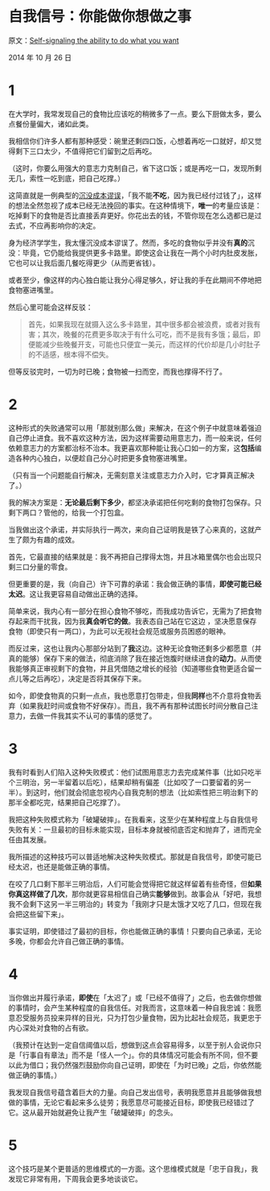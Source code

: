 # 自我信号：你能做你想做之事

原文：[Self-signaling the ability to do what you want](https://mindingourway.com/self-signaling-the-ability-to-do-what-you-want/)

2014 年 10 月 26 日

# 1

在大学时，我常发现自己的食物比应该吃的稍微多了一点。要么下厨做太多，要么点餐份量偏大，诸如此类。

我相信你们许多人都有那种感受：碗里还剩四口饭，心想着再吃一口就好，却又觉得剩下三口太少，不值得把它们留到之后再吃。

（这时，你要么用强大的意志力克制自己，省下这口饭；或是再吃一口，发现所剩无几，索性一吃到底，把自己吃撑。）

这简直就是一例典型的[沉没成本谬误](http://lesswrong.com/lw/at/sunk_cost_fallacy/)，「我不能**不吃**，因为我已经付过钱了」，这样的想法全然忽视了成本已经无法挽回的事实。在这种情境下，**唯一**的考量应该是：吃掉剩下的食物是否比直接丢弃更好。你花出去的钱，不管你现在怎么选都已是过去式，不应再影响你的决定。

身为经济学学生，我太懂沉没成本谬误了。然而，多吃的食物似乎并没有**真的**沉没：毕竟，它仍能给我提供更多卡路里。即使这会让我在一两个小时内肚皮发胀，它也可以让我后面几餐吃得更少（从而更省钱）。

或者至少，像这样的内心独白能让我分心得足够久，好让我的手在此期间不停地把食物塞进嘴里。

然后心里可能会这样反驳：

> 首先，如果我现在就摄入这么多卡路里，其中很多都会被浪费，或者对我有害；其次，晚餐的花费更多取决于有什么可吃，而不是我有多饿；最后，即便能减少些晚餐开支，可能也只便宜一美元，而这样的代价却是几小时肚子的不适感，根本得不偿失。

但等反驳完时，一切为时已晚；食物被一扫而空，而我也撑得不行了。

# 2

这种形式的失败通常可以用「那就别那么做」来解决，在这个例子中就意味着强迫自己停止进食。我不喜欢这种方法，因为这样需要动用意志力，而一般来说，任何依赖意志力的方案都治标不治本。我更喜欢那种能让我心口如一的方案，这**包括**编造各种内心独白，以便趁自己分心时把更多食物塞进嘴里。

（只有当一个问题能自行解决，无需刻意关注或意志力介入时，它才算真正解决了。）

我的解决方案是：**无论最后剩下多少**，都坚决承诺把任何吃剩的食物打包保存。只剩下两口？管他的，给我一个打包盒。

当我做出这个承诺，并实际执行一两次，来向自己证明我是铁了心来真的，这就产生了颇为有趣的成效。

首先，它最直接的结果就是：我不再把自己撑得太饱，并且冰箱里偶尔也会出现只剩三口分量的零食。

但更重要的是，我（向自己）许下可靠的承诺：我会做正确的事情，**即使可能已经太迟**。这让我更容易自动做出正确的选择。

简单来说，我内心有一部分在担心食物不够吃，而我成功告诉它，无需为了把食物存起来而干扰我，因为我**真会听它的做**。我表态自己站在它这边 ，坚决愿意保存食物（即使只有一两口），为此可以无视社会规范或服务员困惑的眼神。

而反过来，这也让我内心那部分站到了**我**这边。这种无论食物还剩多少都愿意（并真的能够）保存下来的做法，彻底消除了我在接近饱腹时继续进食的**动力**。从而使我能够真正审视剩下的食物，并且凭借随之增长的经验（知道哪些食物更适合留一点儿等之后再吃），决定是否将其保存下来。

如今，即使食物真的只剩一点点，我也愿意打包带走，但我**同样**也不介意将食物丢弃（如果我赶时间或食物不好保存）。而且，我不再有那种试图长时间分散自己注意力，去做一件我其实不认可的事情的感觉了。

# 3

我有时看到人们陷入这种失败模式：他们试图用意志力去完成某件事（比如只吃半个三明治，另一半留着以后吃），结果却稍有偏差（比如咬了一口要留着的另一半）。到这时，他们就会彻底忽视内心自我克制的想法（比如索性把三明治剩下的那半全都吃完，结果把自己吃撑了）。

我把这种失败模式称为「破罐破摔」。在我看来，这至少在某种程度上与自我信号失败有关：一旦最初的目标未能实现，目标本身就被彻底否定和抛弃了，进而完全任由其发展。

我所描述的这种技巧可以普适地解决这种失败模式。那就是自我信号，即使可能已经太迟，也还是能做正确的事情。

在咬了几口剩下那半三明治后，人们可能会觉得把它就这样留着有些奇怪，但**如果你真这样做了几次**，那你就更容易相信自己确实**能够**做到。故事会从「好吧，我想我不会剩下这另一半三明治的」转变为「我刚才只是太饿才又吃了几口，但现在我会把这些留下来」。

事实证明，即使错过了最初的目标，你也能做正确的事情！只要向自己承诺，无论多晚，你都会允许自己做正确的事情。

# 4

当你做出并履行承诺，**即使**在「太迟了」或「已经不值得了」之后，也去做你想做的事情时，会产生某种程度的自我信任。对我而言，这意味着一种自我忠诚：我愿意忍受服务员投来异样的目光，只为打包少量食物，因为比起社会规范，我更忠于内心深处对食物的占有欲。

（我预计在达到一定自信阈值以后，想做到这点会容易得多，以至于别人会说你只是「行事自有章法」而不是「怪人一个」。你的具体情况可能会有所不同，但不要以此为借口；我仍然强烈鼓励你向自己证明，即使在「为时已晚」之后，你依然能做正确的事情。）

我发现自我信号蕴含着巨大的力量。向自己发出信号，表明我愿意并且能够做我想做的事情，无论它看起来多么徒劳；我愿意尽可能接近目标，即使我已经错过了它。这从最开始就避免让我产生「破罐破摔」的念头。

# 5

这个技巧是某个更普适的思维模式的一方面。这个思维模式就是「忠于自我」，我发现它非常有用，下周我会更多地谈谈它。
